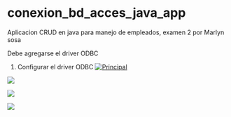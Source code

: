 # conexion_bd_acces_java_app
Aplicacion CRUD en java para manejo de empleados, examen 2  por Marlyn sosa

Debe agregarse el driver ODBC 
1. Configurar el driver ODBC
[![](http://image.ibb.co/fXFUgn/Screenshot_4.png "Principal")](http://image.ibb.co/fXFUgn/Screenshot_4.png"")

[![](http://image.ibb.co/g1oRSS/Screenshot_1.png "")](http://image.ibb.co/g1oRSS/Screenshot_1.png"")

[![](http://image.ibb.co/k4smSS/Sin_t_tulo.png "")](http://image.ibb.co/k4smSS/Sin_t_tulo.png"")

[![](http://image.ibb.co/i6oRSS/Screenshot_2.png "")](http://image.ibb.co/i6oRSS/Screenshot_2.png"")

